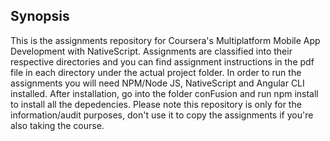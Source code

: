 ## Synopsis

This is the assignments repository for Coursera's Multiplatform Mobile App Development with NativeScript. Assignments are classified into their respective directories and you can find assignment instructions in the pdf file in each directory under the actual project folder. In order to run the assignments you will need NPM/Node JS, NativeScript and Angular CLI installed. After installation, go into the folder conFusion and run npm install to install all the depedencies. Please note this repository is only for the information/audit purposes, don't use it to copy the assignments if you're also taking the course.
